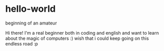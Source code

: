 # hello-world
beginning of an amateur

Hi there!
I'm a real beginner both in coding and english and want to learn about the magic of computers :)
wish that i could keep going on this endless road :p
